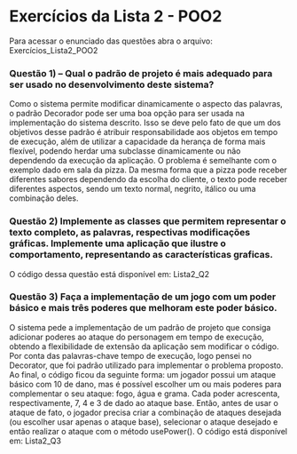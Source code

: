 # Exercícios da Lista 2 - POO2

Para acessar o enunciado das questões abra o arquivo: Exercícios_Lista2_POO2

### Questão 1) – Qual o padrão de projeto é mais adequado para ser usado no desenvolvimento deste sistema?
Como o sistema permite modificar dinamicamente o aspecto das palavras, o padrão Decorador pode ser uma boa opção para ser usada na implementação do sistema descrito. Isso se deve pelo fato de que um dos objetivos desse padrão é atribuir responsabilidade aos objetos em tempo de execução, além de utilizar a capacidade da herança de forma mais flexível, podendo herdar uma subclasse dinamicamente ou não dependendo da execução da aplicação.
O problema é semelhante com o exemplo dado em sala da pizza. Da mesma forma que a pizza pode receber diferentes sabores dependendo da escolha do cliente, o texto pode receber diferentes aspectos, sendo um texto normal, negrito, itálico ou uma combinação deles. 

### Questão 2) Implemente as classes que permitem representar o texto completo, as palavras, respectivas modificações gráficas. Implemente uma aplicação que ilustre o comportamento, representando as características graficas.
O código dessa questão está disponível em: Lista2_Q2

### Questão 3) Faça a implementação de um jogo com um poder básico e mais três poderes que melhoram este poder básico. 
O sistema pede a implementação de um padrão de projeto que consiga adicionar poderes ao ataque do personagem em tempo de execução, obtendo a flexibilidade de extensão da aplicação sem modificar o código. Por conta das palavras-chave tempo de execução, logo pensei no Decorator, que foi padrão utilizado para implementar o problema proposto.
Ao final, o código ficou da seguinte forma: um jogador possui um ataque básico com 10 de dano, mas é possível escolher um ou mais poderes para complementar o seu ataque: fogo, água e grama. Cada poder acrescenta, respectivamente, 7, 4 e 3 de dado ao ataque base. Então, antes de usar o ataque de fato, o jogador precisa criar a combinação de ataques desejada (ou escolher usar apenas o ataque base), selecionar o ataque desejado e então realizar o ataque com o método usePower().
O código está disponível em: Lista2_Q3 
